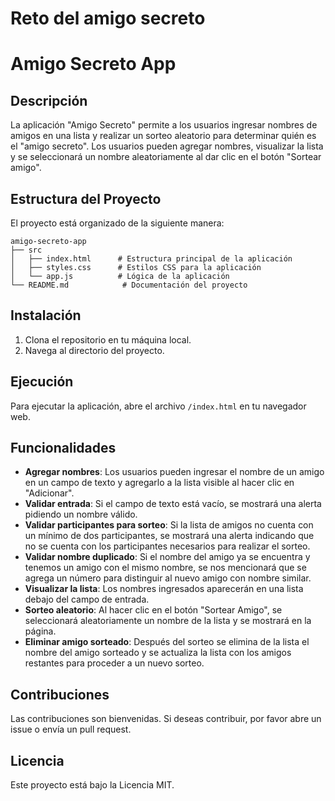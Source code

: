 <h1>Reto del amigo secreto</h1>

# Amigo Secreto App

## Descripción
La aplicación "Amigo Secreto" permite a los usuarios ingresar nombres de amigos en una lista y realizar un sorteo aleatorio para determinar quién es el "amigo secreto". Los usuarios pueden agregar nombres, visualizar la lista y se seleccionará un nombre aleatoriamente al dar clic en el botón "Sortear amigo".

## Estructura del Proyecto
El proyecto está organizado de la siguiente manera:

```
amigo-secreto-app
├── src
│   ├── index.html      # Estructura principal de la aplicación
│   ├── styles.css      # Estilos CSS para la aplicación
│   └── app.js          # Lógica de la aplicación
└── README.md            # Documentación del proyecto
```

## Instalación
1. Clona el repositorio en tu máquina local.
2. Navega al directorio del proyecto.

## Ejecución
Para ejecutar la aplicación, abre el archivo `/index.html` en tu navegador web.

## Funcionalidades
- **Agregar nombres**: Los usuarios pueden ingresar el nombre de un amigo en un campo de texto y agregarlo a la lista visible al hacer clic en "Adicionar".
- **Validar entrada**: Si el campo de texto está vacío, se mostrará una alerta pidiendo un nombre válido.
- **Validar participantes para sorteo**: Si la lista de amigos no cuenta con un mínimo de dos participantes, se mostrará una alerta indicando que no se cuenta con los participantes necesarios para realizar el sorteo.
- **Validar nombre duplicado**: Si el nombre del amigo ya se encuentra y tenemos un amigo con el mismo nombre, se nos mencionará que se agrega un número para distinguir al nuevo amigo con nombre similar.
- **Visualizar la lista**: Los nombres ingresados aparecerán en una lista debajo del campo de entrada.
- **Sorteo aleatorio**: Al hacer clic en el botón "Sortear Amigo", se seleccionará aleatoriamente un nombre de la lista y se mostrará en la página.
- **Eliminar amigo sorteado**: Después del sorteo se elimina de la lista el nombre del amigo sorteado y se actualiza la lista con los amigos restantes para proceder a un nuevo sorteo.

## Contribuciones
Las contribuciones son bienvenidas. Si deseas contribuir, por favor abre un issue o envía un pull request.

## Licencia
Este proyecto está bajo la Licencia MIT.